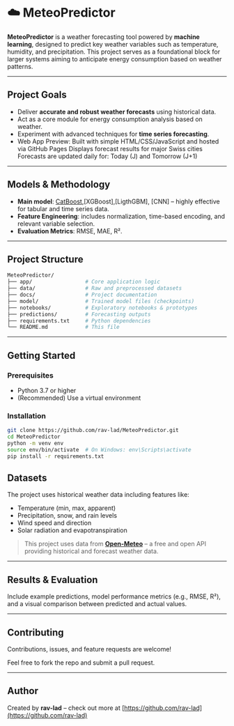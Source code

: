 
# ☁️ MeteoPredictor

**MeteoPredictor** is a weather forecasting tool powered by **machine learning**, designed to predict key weather variables such as temperature, humidity, and precipitation. This project serves as a foundational block for larger systems aiming to anticipate energy consumption based on weather patterns.

---

##  Project Goals

- Deliver **accurate and robust weather forecasts** using historical data.
- Act as a core module for energy consumption analysis based on weather.
- Experiment with advanced techniques for **time series forecasting**.
- Web App Preview:
   Built with simple HTML/CSS/JavaScript and hosted via GitHub Pages
   Displays forecast results for major Swiss cities
   Forecasts are updated daily for: Today (J) and Tomorrow (J+1)
---

##  Models & Methodology

-  **Main model**: [CatBoost](https://catboost.ai/),[XGBoost],[LigthGBM], [CNN] – highly effective for tabular and time series data.
-  **Feature Engineering**: includes normalization, time-based encoding, and relevant variable selection.
-  **Evaluation Metrics**: RMSE, MAE, R².

---

##  Project Structure

```bash
MeteoPredictor/
├── app/                 # Core application logic
├── data/                # Raw and preprocessed datasets
├── docs/                # Project documentation
├── model/               # Trained model files (checkpoints)
├── notebooks/           # Exploratory notebooks & prototypes
├── predictions/         # Forecasting outputs
├── requirements.txt     # Python dependencies
└── README.md            # This file
```

---

##  Getting Started

###  Prerequisites

- Python 3.7 or higher
- (Recommended) Use a virtual environment

###  Installation

```bash
git clone https://github.com/rav-lad/MeteoPredictor.git
cd MeteoPredictor
python -m venv env
source env/bin/activate  # On Windows: env\Scripts\activate
pip install -r requirements.txt
```



##  Datasets

The project uses historical weather data including features like:
- Temperature (min, max, apparent)
- Precipitation, snow, and rain levels
- Wind speed and direction
- Solar radiation and evapotranspiration

>  This project uses data from **[Open-Meteo](https://open-meteo.com/)** – a free and open API providing historical and forecast weather data.


---

##  Results & Evaluation

Include example predictions, model performance metrics (e.g., RMSE, R²), and a visual comparison between predicted and actual values.

---

##  Contributing

Contributions, issues, and feature requests are welcome!

Feel free to fork the repo and submit a pull request.

---

##  Author

Created by **rav-lad** – check out more at [https://github.com/rav-lad](https://github.com/rav-lad)

```
